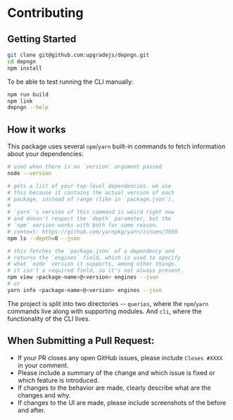 # Contributing

## Getting Started

```bash
git clone git@github.com:upgradejs/depngn.git
cd depngn
npm install
```

To be able to test running the CLI manually:

```bash
npm run build
npm link
depngn --help
```

## How it works

This package uses several `npm`/`yarn` built-in commands to fetch information about your dependencies:

```bash
# used when there is no `version` argument passed
node --version

# gets a list of your top-level dependencies. we use
# this because it contains the actual version of each
# package, instead of range (like in `package.json`).
#
# `yarn`'s version of this command is weird right now
# and doesn't respect the `depth` parameter, but the
# `npm` version works with both for some reason.
# context: https://github.com/yarnpkg/yarn/issues/3569
npm ls --depth=0 --json

# this fetches the `package.json` of a dependency and
# returns the `engines` field, which is used to specify
# what `node` version it supports, among other things.
# it isn't a required field, so it's not always present.
npm view <package-name>@<version> engines --json
# or
yarn info <package-name>@<version> engines --json
```

The project is split into two directories -- `queries`, where the `npm`/`yarn` commands live along with supporting modules. And `cli`, where the functionality of the CLI lives.

## When Submitting a Pull Request:

- If your PR closes any open GitHub issues, please include `Closes #XXXX` in your comment.
- Please include a summary of the change and which issue is fixed or which feature is introduced.
- If changes to the behavior are made, clearly describe what are the changes and why.
- If changes to the UI are made, please include screenshots of the before and after.
